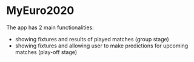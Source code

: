# MyEuro2020

The app has 2 main functionalities:
- showing fixtures and results of played matches (group stage)
- showing fixtures and allowing user to make predictions for upcoming matches (play-off stage)


